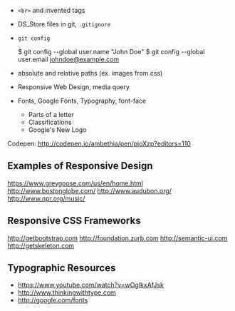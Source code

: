 - `<br>` and invented tags
- DS_Store files in git, `.gitignore`
- `git config`

    $ git config --global user.name "John Doe"
    $ git config --global user.email johndoe@example.com

- absolute and relative paths (ex. images from css)
- Responsive Web Design, media query
- Fonts, Google Fonts, Typography, font-face
  - Parts of a letter
  - Classifications
  - Google's New Logo

Codepen: http://codepen.io/ambethia/pen/pjoXzp?editors=110

## Examples of Responsive Design

https://www.greygoose.com/us/en/home.html
http://www.bostonglobe.com/
http://www.audubon.org/
http://www.npr.org/music/

## Responsive CSS Frameworks

http://getbootstrap.com
http://foundation.zurb.com
http://semantic-ui.com
http://getskeleton.com

## Typographic Resources

* https://www.youtube.com/watch?v=wOgIkxAfJsk
* http://www.thinkingwithtype.com
* http://google.com/fonts
